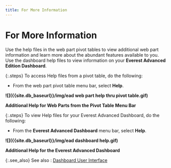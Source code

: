 ```yaml
---
title: For More Information
---
```


# For More Information


Use the help files in the web part pivot tables to view additional web  part information and learn more about the abundant features available  to you. Use the dashboard help files to view information on your **Everest Advanced Edition Dashboard**.


{:.steps}
To access Help files from a pivot table,  do the following:

- From the web part  pivot table menu bar, select **Help**.



**![]({{site.db_baseurl}}/img/ead web part help thru pivot table.gif)**


**Additional Help for Web Parts from the Pivot  Table Menu Bar**


{:.steps}
To view Help files for your Everest Advanced  Dashboard, do the following:

- From the **Everest Advanced Dashboard** menu bar,  select **Help**.



**![]({{site.db_baseurl}}/img/ead dashboard help.gif)**


**Additional Help for the Everest Advanced Dashboard**


{:.see_also}
See also
: [Dashboard  User Interface]({{site.db_baseurl}}/dashboard-user-interface/dashboard_user_interface_ead.html)
